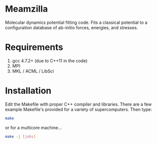 Meamzilla
=========

Molecular dynamics potential fitting code. Fits a classical potential to a configuration database of ab-initio forces, energies, and stresses.

Requirements
============

1. gcc 4.7.2+ (due to C++11 in the code)
2. MPI
3. MKL / ACML / LibSci

Installation
============

Edit the Makefile with proper C++ compiler and libraries. There are a few example Makefile's provided for a variety of supercomputers. Then type:

```bash
make
```

or for a multicore machine...

```bash
make -j [jobs]
```
